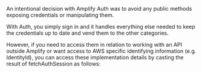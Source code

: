 An intentional decision with Amplify Auth was to avoid any public methods exposing credentials or manipulating them.  

With Auth, you simply sign in and it handles everything else needed to keep the credentials up to date and vend them to the other categories.  

However, if you need to access them in relation to working with an API outside Amplify or want access to AWS specific identifying information (e.g. IdentityId),
you can access these implementation details by casting the result of fetchAuthSession as follows:  

<inline-fragment platform="android" src="~/lib/auth/fragments/android/access_credentials/10_fetchAuthSession.md"></inline-fragment>
<inline-fragment platform="ios" src="~/lib/auth/fragments/ios/access_credentials/10_fetchAuthSession.md"></inline-fragment>
